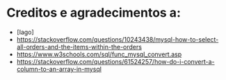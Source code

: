 # Creditos e agradecimentos a:
 - [Iago]
 - https://stackoverflow.com/questions/10243438/mysql-how-to-select-all-orders-and-the-items-within-the-orders
 - https://www.w3schools.com/sql/func_mysql_convert.asp
 - https://stackoverflow.com/questions/61524257/how-do-i-convert-a-column-to-an-array-in-mysql
